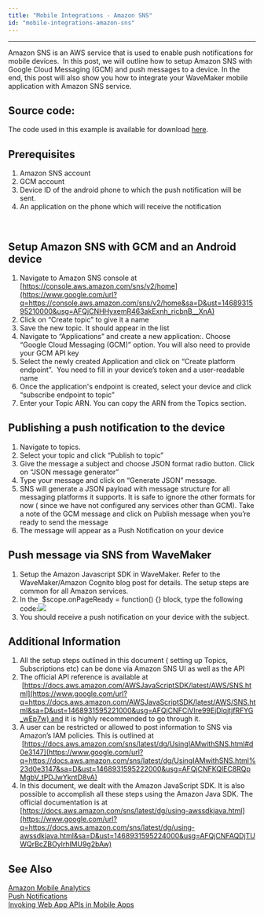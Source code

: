 ```yaml
---
title: "Mobile Integrations - Amazon SNS"
id: "mobile-integrations-amazon-sns"
---
```

---

Amazon SNS is an AWS service that is used to enable push notifications for mobile devices.  In this post, we will outline how to setup Amazon SNS with Google Cloud Messaging (GCM) and push messages to a device. In the end, this post will also show you how to integrate your WaveMaker mobile application with Amazon SNS service.

## Source code:

The code used in this example is available for download [here](https://gist.github.com/manishchaks/9464254c51a968dec96d325f982ba2ea).

## Prerequisites

1. Amazon SNS account
2. GCM account
3. Device ID of the android phone to which the push notification will be sent.
4. An application on the phone which will receive the notification

 

## Setup Amazon SNS with GCM and an Android device

1. Navigate to Amazon SNS console at [https://console.aws.amazon.com/sns/v2/home](https://www.google.com/url?q=https://console.aws.amazon.com/sns/v2/home&sa=D&ust=1468931595210000&usg=AFQjCNHHyxemR463akExnh_ricbnB__XnA)
2. Click on “Create topic” to give it a name
3. Save the new topic. It should appear in the list
4. Navigate to “Applications” and create a new application:. Choose “Google Cloud Messaging (GCM)” option. You will also need to provide your GCM API key
5. Select the newly created Application and click on “Create platform endpoint”.  You need to fill in your device’s token and a user-readable name
6. Once the application's endpoint is created, select your device and click “subscribe endpoint to topic”
7. Enter your Topic ARN. You can copy the ARN from the Topics section.

## Publishing a push notification to the device

1. Navigate to topics.
2. Select your topic and click “Publish to topic”
3. Give the message a subject and choose JSON format radio button. Click on “JSON message generator”
4. Type your message and click on “Generate JSON” message.
5. SNS will generate a JSON payload with message structure for all messaging platforms it supports. It is safe to ignore the other formats for now ( since we have not configured any services other than GCM). Take a note of the GCM message and click on Publish message when you’re ready to send the message
6. The message will appear as a Push Notification on your device

## Push message via SNS from WaveMaker

1. Setup the Amazon Javascript SDK in WaveMaker. Refer to the WaveMaker/Amazon Cognito blog post for details. The setup steps are common for all Amazon services.
2. In the  $scope.onPageReady = function() {} block, type the following code:![](https://lh4.googleusercontent.com/qx7OwuKbP-naEL7WPiNPbrr34JPQd0oUpPIc4f56rTAggYc9CV80iHjTZMei0pX5Ow9AOyiYEuM071SOisKaj1OK88TjsCwnl00XcRmkHMSNSasNDSz2yY85xD6m76qZEmMqQv5z)
3. You should receive a push notification on your device with the subject.

## Additional Information

1. All the setup steps outlined in this document ( setting up Topics, Subscriptions etc) can be done via Amazon SNS UI as well as the API
2. The official API reference is available at  [https://docs.aws.amazon.com/AWSJavaScriptSDK/latest/AWS/SNS.html](https://www.google.com/url?q=https://docs.aws.amazon.com/AWSJavaScriptSDK/latest/AWS/SNS.html&sa=D&ust=1468931595221000&usg=AFQjCNFCiVIre99EjDlqjtjfRFYG_wEp7w) and it is highly recommended to go through it.
3. A user can be restricted or allowed to post information to SNS via Amazon’s IAM policies. This is outlined at  [https://docs.aws.amazon.com/sns/latest/dg/UsingIAMwithSNS.html#d0e3147](https://www.google.com/url?q=https://docs.aws.amazon.com/sns/latest/dg/UsingIAMwithSNS.html%23d0e3147&sa=D&ust=1468931595222000&usg=AFQjCNFKQlEC8RQpMgbV_tPDJwYkntD8vA)
4. In this document, we dealt with the Amazon JavaScript SDK. It is also possible to accomplish all these steps using the Amazon Java SDK. The official documentation is at [https://docs.aws.amazon.com/sns/latest/dg/using-awssdkjava.html](https://www.google.com/url?q=https://docs.aws.amazon.com/sns/latest/dg/using-awssdkjava.html&sa=D&ust=1468931595224000&usg=AFQjCNFAQDjTUWQrBcZBOylrhlMU9g2bAw)

## See Also

[Amazon Mobile Analytics](/learn/hybrid-mobile/mobile-integrations-amazon-mobile-analytics/)  
[Push Notifications](/learn/hybrid-mobile/use-push-notification-wm-mobile-app/)  
[Invoking Web App APIs in Mobile Apps](/learn/hybrid-mobile/invoking-web-app-apis-mobile-apps/)  
